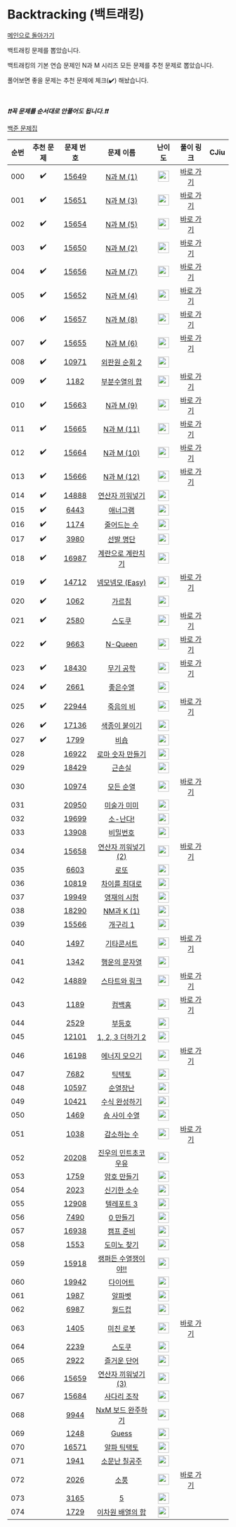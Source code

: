 # Backtracking (백트래킹)

[메인으로 돌아가기](https://github.com/tony9402/baekjoon)

백트래킹 문제를 뽑았습니다.

백트래킹의 기본 연습 문제인 N과 M 시리즈 모든 문제를 추천 문제로 뽑았습니다.

풀어보면 좋을 문제는 추천 문제에 체크(:heavy_check_mark:) 해놨습니다.

<br>

***❗️❗️꼭 문제를 순서대로 안풀어도 됩니다.❗️❗️***

[백준 문제집](https://www.acmicpc.net/workbook/view/7135)


|순번|추천 문제|문제 번호|문제 이름|난이도|풀이 링크|CJiu|
|:--:|:--:|:--:|:--:|:--:|:--:|:--:|
|000|:heavy_check_mark:|<a href="https://www.acmicpc.net/problem/15649" target="_blank">15649</a>|<a href="https://www.acmicpc.net/problem/15649" target="_blank">N과 M (1)</a>|<img height="25px" width="25px" src="https://static.solved.ac/tier_small/8.svg"/>|<a href="https://github.com/tony9402/algorithm-solutions/tree/main/solutions/baekjoon/15649" target="_blank">바로 가기</a>|
|001|:heavy_check_mark:|<a href="https://www.acmicpc.net/problem/15651" target="_blank">15651</a>|<a href="https://www.acmicpc.net/problem/15651" target="_blank">N과 M (3)</a>|<img height="25px" width="25px" src="https://static.solved.ac/tier_small/8.svg"/>|<a href="https://github.com/tony9402/algorithm-solutions/tree/main/solutions/baekjoon/15651" target="_blank">바로 가기</a>|
|002|:heavy_check_mark:|<a href="https://www.acmicpc.net/problem/15654" target="_blank">15654</a>|<a href="https://www.acmicpc.net/problem/15654" target="_blank">N과 M (5)</a>|<img height="25px" width="25px" src="https://static.solved.ac/tier_small/8.svg"/>|<a href="https://github.com/tony9402/algorithm-solutions/tree/main/solutions/baekjoon/15654" target="_blank">바로 가기</a>|
|003|:heavy_check_mark:|<a href="https://www.acmicpc.net/problem/15650" target="_blank">15650</a>|<a href="https://www.acmicpc.net/problem/15650" target="_blank">N과 M (2)</a>|<img height="25px" width="25px" src="https://static.solved.ac/tier_small/8.svg"/>|<a href="https://github.com/tony9402/algorithm-solutions/tree/main/solutions/baekjoon/15650" target="_blank">바로 가기</a>|
|004|:heavy_check_mark:|<a href="https://www.acmicpc.net/problem/15656" target="_blank">15656</a>|<a href="https://www.acmicpc.net/problem/15656" target="_blank">N과 M (7)</a>|<img height="25px" width="25px" src="https://static.solved.ac/tier_small/8.svg"/>|<a href="https://github.com/tony9402/algorithm-solutions/tree/main/solutions/baekjoon/15656" target="_blank">바로 가기</a>|
|005|:heavy_check_mark:|<a href="https://www.acmicpc.net/problem/15652" target="_blank">15652</a>|<a href="https://www.acmicpc.net/problem/15652" target="_blank">N과 M (4)</a>|<img height="25px" width="25px" src="https://static.solved.ac/tier_small/8.svg"/>|<a href="https://github.com/tony9402/algorithm-solutions/tree/main/solutions/baekjoon/15652" target="_blank">바로 가기</a>|
|006|:heavy_check_mark:|<a href="https://www.acmicpc.net/problem/15657" target="_blank">15657</a>|<a href="https://www.acmicpc.net/problem/15657" target="_blank">N과 M (8)</a>|<img height="25px" width="25px" src="https://static.solved.ac/tier_small/8.svg"/>|<a href="https://github.com/tony9402/algorithm-solutions/tree/main/solutions/baekjoon/15657" target="_blank">바로 가기</a>|
|007|:heavy_check_mark:|<a href="https://www.acmicpc.net/problem/15655" target="_blank">15655</a>|<a href="https://www.acmicpc.net/problem/15655" target="_blank">N과 M (6)</a>|<img height="25px" width="25px" src="https://static.solved.ac/tier_small/8.svg"/>|<a href="https://github.com/tony9402/algorithm-solutions/tree/main/solutions/baekjoon/15655" target="_blank">바로 가기</a>|
|008|:heavy_check_mark:|<a href="https://www.acmicpc.net/problem/10971" target="_blank">10971</a>|<a href="https://www.acmicpc.net/problem/10971" target="_blank">외판원 순회 2</a>|<img height="25px" width="25px" src="https://static.solved.ac/tier_small/9.svg"/>||
|009|:heavy_check_mark:|<a href="https://www.acmicpc.net/problem/1182" target="_blank">1182</a>|<a href="https://www.acmicpc.net/problem/1182" target="_blank">부분수열의 합</a>|<img height="25px" width="25px" src="https://static.solved.ac/tier_small/9.svg"/>|<a href="https://github.com/tony9402/algorithm-solutions/tree/main/solutions/baekjoon/1182" target="_blank">바로 가기</a>|
|010|:heavy_check_mark:|<a href="https://www.acmicpc.net/problem/15663" target="_blank">15663</a>|<a href="https://www.acmicpc.net/problem/15663" target="_blank">N과 M (9)</a>|<img height="25px" width="25px" src="https://static.solved.ac/tier_small/9.svg"/>|<a href="https://github.com/tony9402/algorithm-solutions/tree/main/solutions/baekjoon/15663" target="_blank">바로 가기</a>|
|011|:heavy_check_mark:|<a href="https://www.acmicpc.net/problem/15665" target="_blank">15665</a>|<a href="https://www.acmicpc.net/problem/15665" target="_blank">N과 M (11)</a>|<img height="25px" width="25px" src="https://static.solved.ac/tier_small/9.svg"/>|<a href="https://github.com/tony9402/algorithm-solutions/tree/main/solutions/baekjoon/15665" target="_blank">바로 가기</a>|
|012|:heavy_check_mark:|<a href="https://www.acmicpc.net/problem/15664" target="_blank">15664</a>|<a href="https://www.acmicpc.net/problem/15664" target="_blank">N과 M (10)</a>|<img height="25px" width="25px" src="https://static.solved.ac/tier_small/9.svg"/>|<a href="https://github.com/tony9402/algorithm-solutions/tree/main/solutions/baekjoon/15664" target="_blank">바로 가기</a>|
|013|:heavy_check_mark:|<a href="https://www.acmicpc.net/problem/15666" target="_blank">15666</a>|<a href="https://www.acmicpc.net/problem/15666" target="_blank">N과 M (12)</a>|<img height="25px" width="25px" src="https://static.solved.ac/tier_small/9.svg"/>|<a href="https://github.com/tony9402/algorithm-solutions/tree/main/solutions/baekjoon/15666" target="_blank">바로 가기</a>|
|014|:heavy_check_mark:|<a href="https://www.acmicpc.net/problem/14888" target="_blank">14888</a>|<a href="https://www.acmicpc.net/problem/14888" target="_blank">연산자 끼워넣기</a>|<img height="25px" width="25px" src="https://static.solved.ac/tier_small/10.svg"/>||
|015|:heavy_check_mark:|<a href="https://www.acmicpc.net/problem/6443" target="_blank">6443</a>|<a href="https://www.acmicpc.net/problem/6443" target="_blank">애너그램</a>|<img height="25px" width="25px" src="https://static.solved.ac/tier_small/11.svg"/>||
|016|:heavy_check_mark:|<a href="https://www.acmicpc.net/problem/1174" target="_blank">1174</a>|<a href="https://www.acmicpc.net/problem/1174" target="_blank">줄어드는 수</a>|<img height="25px" width="25px" src="https://static.solved.ac/tier_small/11.svg"/>||
|017|:heavy_check_mark:|<a href="https://www.acmicpc.net/problem/3980" target="_blank">3980</a>|<a href="https://www.acmicpc.net/problem/3980" target="_blank">선발 명단</a>|<img height="25px" width="25px" src="https://static.solved.ac/tier_small/11.svg"/>||
|018|:heavy_check_mark:|<a href="https://www.acmicpc.net/problem/16987" target="_blank">16987</a>|<a href="https://www.acmicpc.net/problem/16987" target="_blank">계란으로 계란치기</a>|<img height="25px" width="25px" src="https://static.solved.ac/tier_small/11.svg"/>||
|019|:heavy_check_mark:|<a href="https://www.acmicpc.net/problem/14712" target="_blank">14712</a>|<a href="https://www.acmicpc.net/problem/14712" target="_blank">넴모넴모 (Easy)</a>|<img height="25px" width="25px" src="https://static.solved.ac/tier_small/11.svg"/>|<a href="https://github.com/tony9402/algorithm-solutions/tree/main/solutions/baekjoon/14712" target="_blank">바로 가기</a>|
|020|:heavy_check_mark:|<a href="https://www.acmicpc.net/problem/1062" target="_blank">1062</a>|<a href="https://www.acmicpc.net/problem/1062" target="_blank">가르침</a>|<img height="25px" width="25px" src="https://static.solved.ac/tier_small/12.svg"/>||
|021|:heavy_check_mark:|<a href="https://www.acmicpc.net/problem/2580" target="_blank">2580</a>|<a href="https://www.acmicpc.net/problem/2580" target="_blank">스도쿠</a>|<img height="25px" width="25px" src="https://static.solved.ac/tier_small/12.svg"/>|<a href="https://github.com/tony9402/algorithm-solutions/tree/main/solutions/baekjoon/2580" target="_blank">바로 가기</a>|
|022|:heavy_check_mark:|<a href="https://www.acmicpc.net/problem/9663" target="_blank">9663</a>|<a href="https://www.acmicpc.net/problem/9663" target="_blank">N-Queen</a>|<img height="25px" width="25px" src="https://static.solved.ac/tier_small/12.svg"/>|<a href="https://github.com/tony9402/algorithm-solutions/tree/main/solutions/baekjoon/9663" target="_blank">바로 가기</a>|
|023|:heavy_check_mark:|<a href="https://www.acmicpc.net/problem/18430" target="_blank">18430</a>|<a href="https://www.acmicpc.net/problem/18430" target="_blank">무기 공학</a>|<img height="25px" width="25px" src="https://static.solved.ac/tier_small/12.svg"/>|<a href="https://github.com/tony9402/algorithm-solutions/tree/main/solutions/baekjoon/18430" target="_blank">바로 가기</a>|
|024|:heavy_check_mark:|<a href="https://www.acmicpc.net/problem/2661" target="_blank">2661</a>|<a href="https://www.acmicpc.net/problem/2661" target="_blank">좋은수열</a>|<img height="25px" width="25px" src="https://static.solved.ac/tier_small/12.svg"/>||
|025|:heavy_check_mark:|<a href="https://www.acmicpc.net/problem/22944" target="_blank">22944</a>|<a href="https://www.acmicpc.net/problem/22944" target="_blank">죽음의 비</a>|<img height="25px" width="25px" src="https://static.solved.ac/tier_small/13.svg"/>|<a href="https://github.com/tony9402/algorithm-solutions/tree/main/solutions/baekjoon/22944" target="_blank">바로 가기</a>|
|026|:heavy_check_mark:|<a href="https://www.acmicpc.net/problem/17136" target="_blank">17136</a>|<a href="https://www.acmicpc.net/problem/17136" target="_blank">색종이 붙이기</a>|<img height="25px" width="25px" src="https://static.solved.ac/tier_small/14.svg"/>||
|027|:heavy_check_mark:|<a href="https://www.acmicpc.net/problem/1799" target="_blank">1799</a>|<a href="https://www.acmicpc.net/problem/1799" target="_blank">비숍</a>|<img height="25px" width="25px" src="https://static.solved.ac/tier_small/16.svg"/>||
|028||<a href="https://www.acmicpc.net/problem/16922" target="_blank">16922</a>|<a href="https://www.acmicpc.net/problem/16922" target="_blank">로마 숫자 만들기</a>|<img height="25px" width="25px" src="https://static.solved.ac/tier_small/8.svg"/>||
|029||<a href="https://www.acmicpc.net/problem/18429" target="_blank">18429</a>|<a href="https://www.acmicpc.net/problem/18429" target="_blank">근손실</a>|<img height="25px" width="25px" src="https://static.solved.ac/tier_small/8.svg"/>||
|030||<a href="https://www.acmicpc.net/problem/10974" target="_blank">10974</a>|<a href="https://www.acmicpc.net/problem/10974" target="_blank">모든 순열</a>|<img height="25px" width="25px" src="https://static.solved.ac/tier_small/8.svg"/>|<a href="https://github.com/tony9402/algorithm-solutions/tree/main/solutions/baekjoon/10974" target="_blank">바로 가기</a>|
|031||<a href="https://www.acmicpc.net/problem/20950" target="_blank">20950</a>|<a href="https://www.acmicpc.net/problem/20950" target="_blank">미술가 미미</a>|<img height="25px" width="25px" src="https://static.solved.ac/tier_small/9.svg"/>||
|032||<a href="https://www.acmicpc.net/problem/19699" target="_blank">19699</a>|<a href="https://www.acmicpc.net/problem/19699" target="_blank">소-난다!</a>|<img height="25px" width="25px" src="https://static.solved.ac/tier_small/9.svg"/>||
|033||<a href="https://www.acmicpc.net/problem/13908" target="_blank">13908</a>|<a href="https://www.acmicpc.net/problem/13908" target="_blank">비밀번호</a>|<img height="25px" width="25px" src="https://static.solved.ac/tier_small/9.svg"/>||
|034||<a href="https://www.acmicpc.net/problem/15658" target="_blank">15658</a>|<a href="https://www.acmicpc.net/problem/15658" target="_blank">연산자 끼워넣기 (2)</a>|<img height="25px" width="25px" src="https://static.solved.ac/tier_small/9.svg"/>|<a href="https://github.com/tony9402/algorithm-solutions/tree/main/solutions/baekjoon/15658" target="_blank">바로 가기</a>|
|035||<a href="https://www.acmicpc.net/problem/6603" target="_blank">6603</a>|<a href="https://www.acmicpc.net/problem/6603" target="_blank">로또</a>|<img height="25px" width="25px" src="https://static.solved.ac/tier_small/9.svg"/>||
|036||<a href="https://www.acmicpc.net/problem/10819" target="_blank">10819</a>|<a href="https://www.acmicpc.net/problem/10819" target="_blank">차이를 최대로</a>|<img height="25px" width="25px" src="https://static.solved.ac/tier_small/9.svg"/>||
|037||<a href="https://www.acmicpc.net/problem/19949" target="_blank">19949</a>|<a href="https://www.acmicpc.net/problem/19949" target="_blank">영재의 시험</a>|<img height="25px" width="25px" src="https://static.solved.ac/tier_small/9.svg"/>||
|038||<a href="https://www.acmicpc.net/problem/18290" target="_blank">18290</a>|<a href="https://www.acmicpc.net/problem/18290" target="_blank">NM과 K (1)</a>|<img height="25px" width="25px" src="https://static.solved.ac/tier_small/10.svg"/>||
|039||<a href="https://www.acmicpc.net/problem/15566" target="_blank">15566</a>|<a href="https://www.acmicpc.net/problem/15566" target="_blank">개구리 1</a>|<img height="25px" width="25px" src="https://static.solved.ac/tier_small/10.svg"/>||
|040||<a href="https://www.acmicpc.net/problem/1497" target="_blank">1497</a>|<a href="https://www.acmicpc.net/problem/1497" target="_blank">기타콘서트</a>|<img height="25px" width="25px" src="https://static.solved.ac/tier_small/10.svg"/>|<a href="https://github.com/tony9402/algorithm-solutions/tree/main/solutions/baekjoon/1497" target="_blank">바로 가기</a>|
|041||<a href="https://www.acmicpc.net/problem/1342" target="_blank">1342</a>|<a href="https://www.acmicpc.net/problem/1342" target="_blank">행운의 문자열</a>|<img height="25px" width="25px" src="https://static.solved.ac/tier_small/10.svg"/>||
|042||<a href="https://www.acmicpc.net/problem/14889" target="_blank">14889</a>|<a href="https://www.acmicpc.net/problem/14889" target="_blank">스타트와 링크</a>|<img height="25px" width="25px" src="https://static.solved.ac/tier_small/10.svg"/>|<a href="https://github.com/tony9402/algorithm-solutions/tree/main/solutions/baekjoon/14889" target="_blank">바로 가기</a>|
|043||<a href="https://www.acmicpc.net/problem/1189" target="_blank">1189</a>|<a href="https://www.acmicpc.net/problem/1189" target="_blank">컴백홈</a>|<img height="25px" width="25px" src="https://static.solved.ac/tier_small/10.svg"/>|<a href="https://github.com/tony9402/algorithm-solutions/tree/main/solutions/baekjoon/1189" target="_blank">바로 가기</a>|
|044||<a href="https://www.acmicpc.net/problem/2529" target="_blank">2529</a>|<a href="https://www.acmicpc.net/problem/2529" target="_blank">부등호</a>|<img height="25px" width="25px" src="https://static.solved.ac/tier_small/10.svg"/>||
|045||<a href="https://www.acmicpc.net/problem/12101" target="_blank">12101</a>|<a href="https://www.acmicpc.net/problem/12101" target="_blank">1, 2, 3 더하기 2</a>|<img height="25px" width="25px" src="https://static.solved.ac/tier_small/10.svg"/>||
|046||<a href="https://www.acmicpc.net/problem/16198" target="_blank">16198</a>|<a href="https://www.acmicpc.net/problem/16198" target="_blank">에너지 모으기</a>|<img height="25px" width="25px" src="https://static.solved.ac/tier_small/10.svg"/>|<a href="https://github.com/tony9402/algorithm-solutions/tree/main/solutions/baekjoon/16198" target="_blank">바로 가기</a>|
|047||<a href="https://www.acmicpc.net/problem/7682" target="_blank">7682</a>|<a href="https://www.acmicpc.net/problem/7682" target="_blank">틱택토</a>|<img height="25px" width="25px" src="https://static.solved.ac/tier_small/11.svg"/>||
|048||<a href="https://www.acmicpc.net/problem/10597" target="_blank">10597</a>|<a href="https://www.acmicpc.net/problem/10597" target="_blank">순열장난</a>|<img height="25px" width="25px" src="https://static.solved.ac/tier_small/11.svg"/>||
|049||<a href="https://www.acmicpc.net/problem/10421" target="_blank">10421</a>|<a href="https://www.acmicpc.net/problem/10421" target="_blank">수식 완성하기</a>|<img height="25px" width="25px" src="https://static.solved.ac/tier_small/11.svg"/>||
|050||<a href="https://www.acmicpc.net/problem/1469" target="_blank">1469</a>|<a href="https://www.acmicpc.net/problem/1469" target="_blank">숌 사이 수열</a>|<img height="25px" width="25px" src="https://static.solved.ac/tier_small/11.svg"/>||
|051||<a href="https://www.acmicpc.net/problem/1038" target="_blank">1038</a>|<a href="https://www.acmicpc.net/problem/1038" target="_blank">감소하는 수</a>|<img height="25px" width="25px" src="https://static.solved.ac/tier_small/11.svg"/>|<a href="https://github.com/tony9402/algorithm-solutions/tree/main/solutions/baekjoon/1038" target="_blank">바로 가기</a>|
|052||<a href="https://www.acmicpc.net/problem/20208" target="_blank">20208</a>|<a href="https://www.acmicpc.net/problem/20208" target="_blank">진우의 민트초코우유</a>|<img height="25px" width="25px" src="https://static.solved.ac/tier_small/11.svg"/>||
|053||<a href="https://www.acmicpc.net/problem/1759" target="_blank">1759</a>|<a href="https://www.acmicpc.net/problem/1759" target="_blank">암호 만들기</a>|<img height="25px" width="25px" src="https://static.solved.ac/tier_small/11.svg"/>||
|054||<a href="https://www.acmicpc.net/problem/2023" target="_blank">2023</a>|<a href="https://www.acmicpc.net/problem/2023" target="_blank">신기한 소수</a>|<img height="25px" width="25px" src="https://static.solved.ac/tier_small/11.svg"/>||
|055||<a href="https://www.acmicpc.net/problem/12908" target="_blank">12908</a>|<a href="https://www.acmicpc.net/problem/12908" target="_blank">텔레포트 3</a>|<img height="25px" width="25px" src="https://static.solved.ac/tier_small/11.svg"/>||
|056||<a href="https://www.acmicpc.net/problem/7490" target="_blank">7490</a>|<a href="https://www.acmicpc.net/problem/7490" target="_blank">0 만들기</a>|<img height="25px" width="25px" src="https://static.solved.ac/tier_small/11.svg"/>||
|057||<a href="https://www.acmicpc.net/problem/16938" target="_blank">16938</a>|<a href="https://www.acmicpc.net/problem/16938" target="_blank">캠프 준비</a>|<img height="25px" width="25px" src="https://static.solved.ac/tier_small/11.svg"/>||
|058||<a href="https://www.acmicpc.net/problem/1553" target="_blank">1553</a>|<a href="https://www.acmicpc.net/problem/1553" target="_blank">도미노 찾기</a>|<img height="25px" width="25px" src="https://static.solved.ac/tier_small/11.svg"/>||
|059||<a href="https://www.acmicpc.net/problem/15918" target="_blank">15918</a>|<a href="https://www.acmicpc.net/problem/15918" target="_blank">랭퍼든 수열쟁이야!!</a>|<img height="25px" width="25px" src="https://static.solved.ac/tier_small/11.svg"/>||
|060||<a href="https://www.acmicpc.net/problem/19942" target="_blank">19942</a>|<a href="https://www.acmicpc.net/problem/19942" target="_blank">다이어트</a>|<img height="25px" width="25px" src="https://static.solved.ac/tier_small/12.svg"/>||
|061||<a href="https://www.acmicpc.net/problem/1987" target="_blank">1987</a>|<a href="https://www.acmicpc.net/problem/1987" target="_blank">알파벳</a>|<img height="25px" width="25px" src="https://static.solved.ac/tier_small/12.svg"/>||
|062||<a href="https://www.acmicpc.net/problem/6987" target="_blank">6987</a>|<a href="https://www.acmicpc.net/problem/6987" target="_blank">월드컵</a>|<img height="25px" width="25px" src="https://static.solved.ac/tier_small/12.svg"/>||
|063||<a href="https://www.acmicpc.net/problem/1405" target="_blank">1405</a>|<a href="https://www.acmicpc.net/problem/1405" target="_blank">미친 로봇</a>|<img height="25px" width="25px" src="https://static.solved.ac/tier_small/12.svg"/>|<a href="https://github.com/tony9402/algorithm-solutions/tree/main/solutions/baekjoon/1405" target="_blank">바로 가기</a>|
|064||<a href="https://www.acmicpc.net/problem/2239" target="_blank">2239</a>|<a href="https://www.acmicpc.net/problem/2239" target="_blank">스도쿠</a>|<img height="25px" width="25px" src="https://static.solved.ac/tier_small/12.svg"/>||
|065||<a href="https://www.acmicpc.net/problem/2922" target="_blank">2922</a>|<a href="https://www.acmicpc.net/problem/2922" target="_blank">즐거운 단어</a>|<img height="25px" width="25px" src="https://static.solved.ac/tier_small/12.svg"/>||
|066||<a href="https://www.acmicpc.net/problem/15659" target="_blank">15659</a>|<a href="https://www.acmicpc.net/problem/15659" target="_blank">연산자 끼워넣기 (3)</a>|<img height="25px" width="25px" src="https://static.solved.ac/tier_small/12.svg"/>||
|067||<a href="https://www.acmicpc.net/problem/15684" target="_blank">15684</a>|<a href="https://www.acmicpc.net/problem/15684" target="_blank">사다리 조작</a>|<img height="25px" width="25px" src="https://static.solved.ac/tier_small/13.svg"/>||
|068||<a href="https://www.acmicpc.net/problem/9944" target="_blank">9944</a>|<a href="https://www.acmicpc.net/problem/9944" target="_blank">NxM 보드 완주하기</a>|<img height="25px" width="25px" src="https://static.solved.ac/tier_small/13.svg"/>||
|069||<a href="https://www.acmicpc.net/problem/1248" target="_blank">1248</a>|<a href="https://www.acmicpc.net/problem/1248" target="_blank">Guess</a>|<img height="25px" width="25px" src="https://static.solved.ac/tier_small/13.svg"/>||
|070||<a href="https://www.acmicpc.net/problem/16571" target="_blank">16571</a>|<a href="https://www.acmicpc.net/problem/16571" target="_blank">알파 틱택토</a>|<img height="25px" width="25px" src="https://static.solved.ac/tier_small/13.svg"/>||
|071||<a href="https://www.acmicpc.net/problem/1941" target="_blank">1941</a>|<a href="https://www.acmicpc.net/problem/1941" target="_blank">소문난 칠공주</a>|<img height="25px" width="25px" src="https://static.solved.ac/tier_small/13.svg"/>||
|072||<a href="https://www.acmicpc.net/problem/2026" target="_blank">2026</a>|<a href="https://www.acmicpc.net/problem/2026" target="_blank">소풍</a>|<img height="25px" width="25px" src="https://static.solved.ac/tier_small/14.svg"/>|<a href="https://github.com/tony9402/algorithm-solutions/tree/main/solutions/baekjoon/2026" target="_blank">바로 가기</a>|
|073||<a href="https://www.acmicpc.net/problem/3165" target="_blank">3165</a>|<a href="https://www.acmicpc.net/problem/3165" target="_blank">5</a>|<img height="25px" width="25px" src="https://static.solved.ac/tier_small/14.svg"/>||
|074||<a href="https://www.acmicpc.net/problem/1729" target="_blank">1729</a>|<a href="https://www.acmicpc.net/problem/1729" target="_blank">이차원 배열의 합</a>|<img height="25px" width="25px" src="https://static.solved.ac/tier_small/16.svg"/>||
